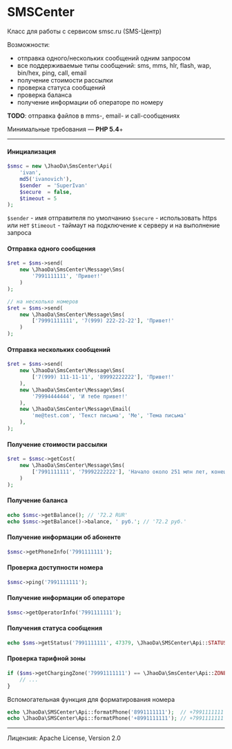 SMSCenter
=========

Класс для работы с сервисом smsc.ru (SMS-Центр)

Возможности:
* отправка одного/нескольких сообщений одним запросом
* все поддерживаемые типы сообщений: sms, mms, hlr, flash, wap, bin/hex, ping, call, email
* получение стоимости рассылки
* проверка статуса сообщений
* проверка баланса
* получение информации об операторе по номеру

**TODO**: отправка файлов в mms-, email- и call-сообщениях

Минимальные требования — **PHP 5.4**+

***

#### Инициализация
```php
$smsc = new \JhaoDa\SmsCenter\Api(
    'ivan',
    md5('ivanovich'),
    $sender  = 'SuperIvan'
    $secure  = false,
    $timeout = 5
);
```

`$sender` - имя отправителя по умолчанию
`$secure` - использовать https или нет
`$timeout` - таймаут на подключение к серверу и на выполнение запроса

#### Отправка одного сообщения
```php
$ret = $sms->send(
    new \JhaoDa\SmsCenter\Message\Sms(
        '7991111111', 'Привет!'
    )
);

// на несколько номеров
$ret = $sms->send(
    new \JhaoDa\SmsCenter\Message\Sms(
        ['79991111111', '7(999) 222-22-22'], 'Привет!'
    )
);
```

#### Отправка нескольких сообщений
```php
$ret = $sms->send(
    new \JhaoDa\SmsCenter\Message\Sms(
        ['7(999) 111-11-11', '89992222222'], 'Привет!'
    ),
    new \JhaoDa\SmsCenter\Message\Sms(
        '79994444444', 'И тебе привет!'
    ),
    new \JhaoDa\SmsCenter\Message\Email(
        'me@test.com', 'Текст письма', 'Me', 'Тема письма'
    ),
);
```

#### Получение стоимости рассылки
```php
$ret = $smsc->getCost(
    new \JhaoDa\SmsCenter\Message\Sms(
        ['7991111111', '79992222222'], 'Начало около 251 млн лет, конец — 201 млн лет назад.'
    )
);
```

#### Получение баланса
```php
echo $smsc->getBalance(); // '72.2 RUR'
echo $smsc->getBalance()->balance, ' руб.'; // '72.2 руб.'
```

#### Получение информации об абоненте
```php
$smsc->getPhoneInfo('7991111111');
```

#### Проверка доступности номера
```php
$smsc->ping('7991111111');
```

#### Получение информации об операторе
```php
$smsc->getOperatorInfo('7991111111');
```

#### Получения статуса сообщения
```php
echo $sms->getStatus('7991111111', 47379, \JhaoDa\SMSCenter\Api::STATUS_INFO_EXT)
```

#### Проверка тарифной зоны
```php
if ($sms->getChargingZone('79991111111') == \JhaoDa\SmsCenter\Api::ZONE_RU) {
    // ...
}
```

Вспомогательная функция для форматирования номера
```php
echo \JhaoDa\SMSCenter\Api::formatPhone('8991111111');  // +7991111111
echo \JhaoDa\SMSCenter\Api::formatPhone('+8991111111'); // +7991111111
```
***

Лицензия: Apache License, Version 2.0
